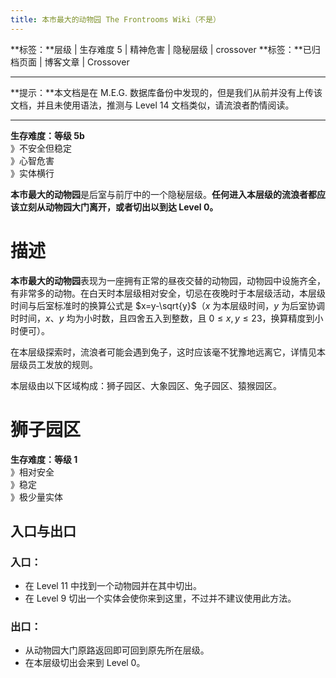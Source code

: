 ```yaml
---
title: 本市最大的动物园 The Frontrooms Wiki（不是）
---
```


**标签：**层级 | 生存难度 5 | 精神危害 | 隐秘层级 | crossover
**标签：**已归档页面 | 博客文章 | Crossover

---

**提示：**本文档是在 M.E.G. 数据库备份中发现的，但是我们从前并没有上传该文档，并且未使用语法，推测与 Level 14 文档类似，请流浪者酌情阅读。

---

**生存难度：等级 5b**<br>
》不安全但稳定<br>
》心智危害<br>
》实体横行<br>

**本市最大的动物园**是后室与前厅中的一个隐秘层级。**任何进入本层级的流浪者都应该立刻从动物园大门离开，或者切出以到达 Level 0。**

# 描述

**本市最大的动物园**表现为一座拥有正常的昼夜交替的动物园，动物园中设施齐全，有非常多的动物。在白天时本层级相对安全，切忌在夜晚时于本层级活动，本层级时间与后室标准时的换算公式是 $x=y-\sqrt{y}$（$x$ 为本层级时间，$y$ 为后室协调时时间，$x$、$y$ 均为小时数，且四舍五入到整数，且 $0 \leq x, y \leq 23$，换算精度到小时便可）。

在本层级探索时，流浪者可能会遇到兔子，这时应该毫不犹豫地远离它，详情见本层级员工发放的规则。

本层级由以下区域构成：狮子园区、大象园区、兔子园区、猿猴园区。

# 狮子园区

**生存难度：等级 1**<br>
》相对安全<br>
》稳定<br>
》极少量实体<br>

## 入口与出口

### 入口：

- 在 Level 11 中找到一个动物园并在其中切出。
- 在 Level 9 切出一个实体会使你来到这里，不过并不建议使用此方法。

### 出口：

- 从动物园大门原路返回即可回到原先所在层级。
- 在本层级切出会来到 Level 0。
